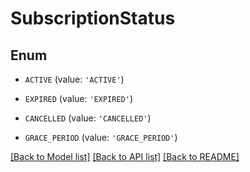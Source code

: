 # SubscriptionStatus


## Enum

* `ACTIVE` (value: `'ACTIVE'`)

* `EXPIRED` (value: `'EXPIRED'`)

* `CANCELLED` (value: `'CANCELLED'`)

* `GRACE_PERIOD` (value: `'GRACE_PERIOD'`)

[[Back to Model list]](../README.md#documentation-for-models) [[Back to API list]](../README.md#documentation-for-api-endpoints) [[Back to README]](../README.md)



